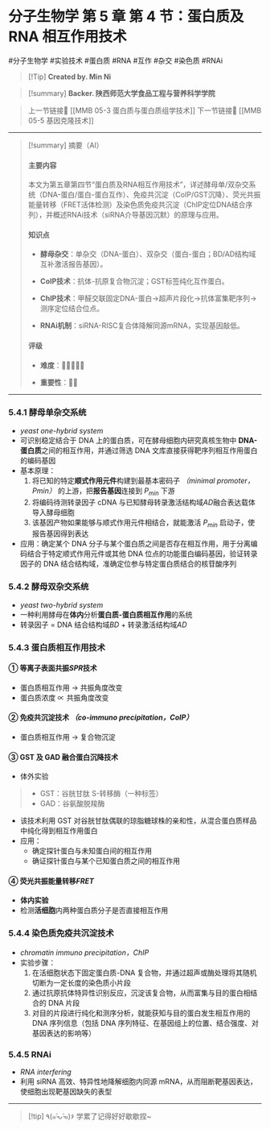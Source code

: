 # 分子生物学 第 5 章 第 4 节：蛋白质及 RNA 相互作用技术
#分子生物学  #实验技术 #蛋白质 #RNA #互作 #杂交 #染色质 #RNAi


> [!Tip] **Created by. Min Ni**

> [!summary] **Backer. 陕西师范大学食品工程与营养科学学院**

> 上一节链接🔗 [[MMB 05-3 蛋白质与蛋白质组学技术]]
> 下一节链接🔗 [[MMB 05-5 基因克隆技术]]

---

> [!summary] 摘要（AI）
> 
> #### 主要内容
> 
> 本文为第五章第四节“蛋白质及RNA相互作用技术”，详述酵母单/双杂交系统（DNA-蛋白/蛋白-蛋白互作）、免疫共沉淀（CoIP/GST沉降）、荧光共振能量转移（FRET活体检测）及染色质免疫共沉淀（ChIP定位DNA结合序列），并概述RNAi技术（siRNA介导基因沉默）的原理与应用。
> 
> #### 知识点
> 
> - **酵母杂交**：单杂交（DNA-蛋白）、双杂交（蛋白-蛋白；BD/AD结构域互补激活报告基因）。
>     
> - **CoIP技术**：抗体-抗原复合物沉淀；GST标签纯化互作蛋白。
>     
> - **ChIP技术**：甲醛交联固定DNA-蛋白→超声片段化→抗体富集靶序列→测序定位结合位点。
>     
> - **RNAi机制**：siRNA-RISC复合体降解同源mRNA，实现基因敲低。
>     
> 
> #### 评级
> 
> - **难度**：🌿🌿🌿🌿🌿
>     
> - **重要性**：🌟🌟

---
### 5.4.1 酵母单杂交系统
- *yeast one-hybrid system*
- 可识别稳定结合于 DNA 上的蛋白质，可在酵母细胞内研究真核生物中 **DNA-蛋白质**之间的相互作用，并通过筛选 DNA 文库直接获得靶序列相互作用蛋白的编码基因
- 基本原理：
	1. 将已知的特定**顺式作用元件**构建到最基本密码子 *（minimal promoter，Pmin）* 的上游，把**报告基因**连接到 $P_{min}$ 下游
	2. 将编码待测转录因子 cDNA 与已知酵母转录激活结构域*AD*融合表达载体导入酵母细胞
	3. 该基因产物如果能够与顺式作用元件相结合，就能激活 $P_{min}$ 启动子，使报告基因得到表达
- 应用：确定某个 DNA 分子与某个蛋白质之间是否存在相互作用，用于分离编码结合于特定顺式作用元件或其他 DNA 位点的功能蛋白编码基因，验证转录因子的 DNA 结合结构域，准确定位参与特定蛋白质结合的核苷酸序列

### 5.4.2 酵母双杂交系统
- *yeast two-hybrid system*
- 一种利用酵母在**体内**分析**蛋白质-蛋白质相互作用**的系统
- 转录因子 = DNA 结合结构域*BD* + 转录激活结构域*AD*

### 5.4.3 蛋白质相互作用技术
#### ① 等离子表面共振*SPR*技术
- 蛋白质相互作用 → 共振角度改变 
- 蛋白质浓度 $\propto$ 共振角度改变
#### ② 免疫共沉淀技术 *（co-immuno precipitation，CoIP）*
- 蛋白质相互作用 → 复合物沉淀
#### ③ GST 及 GAD 融合蛋白沉降技术
- 体外实验

> - GST：谷胱甘肽 S-转移酶（一种标签）
> - GAD：谷氨酸脱羧酶

- 该技术利用 GST 对谷胱甘肽偶联的琼脂糖球株的亲和性，从混合蛋白质样品中纯化得到相互作用蛋白
- 应用：
	- 确定探针蛋白与未知蛋白间的相互作用
	- 确证探针蛋白与某个已知蛋白质之间的相互作用
#### ④ 荧光共振能量转移*FRET*
- **体内实验**
- 检测**活细胞**内两种蛋白质分子是否直接相互作用

### 5.4.4 染色质免疫共沉淀技术
- *chromatin immuno precipitation，ChIP*
- 实验步骤：
	1. 在活细胞状态下固定蛋白质-DNA 复合物，并通过超声或酶处理将其随机切断为一定长度的染色质小片段
	2. 通过抗原抗体特异性识别反应，沉淀该复合物，从而富集与目的蛋白相结合的 DNA 片段
	3. 对目的片段进行纯化和测序分析，就能获知与目的蛋白发生相互作用的 DNA 序列信息（包括 DNA 序列特征、在基因组上的位置、结合强度、对基因表达的影响等）

### 5.4.5 RNAi
- *RNA interfering*
- 利用 siRNA 高效、特异性地降解细胞内同源 mRNA，从而阻断靶基因表达，使细胞出现靶基因缺失的表型

---
> [!tip] ٩(๑˃̵ᴗ˂̵๑)۶ 学累了记得好好歇歇捏~
